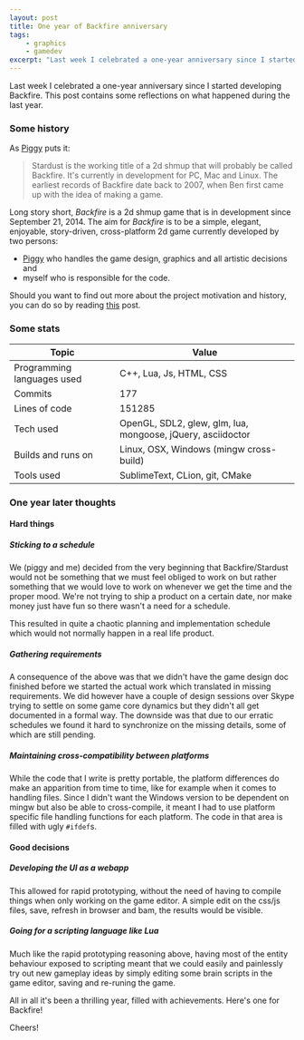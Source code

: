 ```yaml
---
layout: post
title: One year of Backfire anniversary
tags:
    - graphics
    - gamedev
excerpt: "Last week I celebrated a one-year anniversary since I started developing Backfire. This post contains some reflections on what happened during the last year."
---
```

Last week I celebrated a one-year anniversary since I started developing Backfire. This post contains some reflections on what happened during the last year.

### Some history

As [Piggy](http://pigrecords.weebly.com/) puts it: 

> Stardust is the working title of a 2d shmup that will probably be called Backfire. It's currently in 
> development for PC, Mac and Linux. The earliest records of Backfire date back to 2007, when Ben first 
> came up with the idea of making a game. 

Long story short, *Backfire* is a 2d shmup game that is in development since September 21, 2014. The aim for *Backfire* is to be a simple, elegant, enjoyable, story-driven, cross-platform 2d game currently developed by two persons:

* [Piggy](http://pigrecords.weebly.com/) who handles the game design, graphics and all artistic decisions and 
* myself who is responsible for the code. 

Should you want to find out more about the project motivation and history, you can do so by reading [this](http://pigrecords.weebly.com/records/first1) post. 

### Some stats

Topic | Value
--- | ---
Programming languages used | C++, Lua, Js, HTML, CSS
Commits | 177
Lines of code | 151285
Tech used | OpenGL, SDL2, glew, glm, lua, mongoose, jQuery, asciidoctor
Builds and runs on | Linux, OSX, Windows (mingw cross-build)
Tools used | SublimeText, CLion, git, CMake


### One year later thoughts

#### Hard things

##### Sticking to a schedule

We (piggy and me) decided from the very beginning that Backfire/Stardust would not be something that we must feel obliged to work on but rather something that we would love to work on whenever we get the time and the proper mood. We're not trying to ship a product on a certain date, nor make money just have fun so there wasn't a need for a schedule.

This resulted in quite a chaotic planning and implementation schedule which would not normally happen in a real life product.

##### Gathering requirements

A consequence of the above was that we didn't have the game design doc finished before we started the actual work which translated in missing requirements. We did however have a couple of design sessions over Skype trying to settle on some game core dynamics but they didn't all get documented in a formal way. The downside was that due to our erratic schedules we found it hard to synchronize on the missing details, some of which are still pending.

##### Maintaining cross-compatibility between platforms

While the code that I write is pretty portable, the platform differences do make an apparition from time to time, like for example when it comes to handling files. Since I didn't want the Windows version to be dependent on mingw but also be able to cross-compile, it meant I had to use platform specific file handling functions for each platform. The code in that area is filled with ugly `#ifdef`s.

#### Good decisions

##### Developing the UI as a webapp

This allowed for rapid prototyping, without the need of having to compile things when only working on the game editor. A simple edit on the css/js files, save, refresh in browser and bam, the results would be visible.

##### Going for a scripting language like Lua

Much like the rapid prototyping reasoning above, having most of the entity behaviour exposed to scripting meant that we could easily and painlessly try out new gameplay ideas by simply editing some brain scripts in the game editor, saving and re-runing the game.


All in all it's been a thrilling year, filled with achievements. Here's one for Backfire! 

Cheers!

